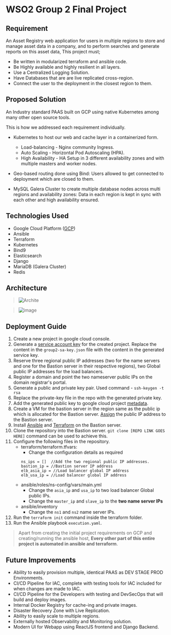 # WSO2 Group 2 Final Project

## Requirement

An  Asset Registry web application for users in multiple regions to store and manage asset data in a company, and to perform searches and generate reports on this asset data, This project must;

- Be written in modularized terraform and ansible code.
- Be Highly available and highly resilient in all layers.
- Use a Centralized Logging Solution.
- Have Databases that are are live replicated cross-region.
- Connect the user to the deployment in the closest region to them.

## Proposed Solution

 An Industry standard PAAS built on GCP using native Kubernetes among many other open source tools.

 This is how we addressed each requirement individually.

- Kubernetes to host our web and cache layer in a containerized form.
  - Load-balancing    - Nginx community Ingress. 
  - Auto Scaling          - Horizontal Pod Autoscaling (HPA). 
  - High Availability - HA Setup in 3 different availability zones and with multiple masters and worker nodes.

- Geo-based routing done using Bind:  Users allowed to get connected to deployment which are closed to them.
- MySQL Galera Cluster to create multiple database nodes across multi regions and availability zones: Data in each region is kept in sync with each other and high availability ensured.

## Technologies Used

- Google Cloud Platform ([GCP](https://cloud.google.com/))
- Ansible
- Terraform
- Kubernetes
- Bind9
- Elasticsearch
- Django
- MariaDB (Galera Cluster)
- Redis

## Architecture 

> ![Archite](https://user-images.githubusercontent.com/75664650/149651001-b96b6e7b-aea2-4d55-920a-19c040aee90e.jpg) 

> ![image](https://user-images.githubusercontent.com/75664650/149650960-206ee8c9-61b4-4913-95f1-e361a26c0c67.png)

## Deployment Guide 

1. Create a new project in google cloud console.
2. Generate a [service account key](https://cloud.google.com/iam/docs/creating-managing-service-account-keys) for the created project. Replace the content in the `group2-sa-key.json` file with the content in the generated service key.
3. Reserve three regional public IP addresses (two for the name servers and one for the Bastion server in their respective regions), two Global public IP addresses for the load balancers.
4. Register a domain and point the two nameserver public IPs on the domain registrar's portal.
5. Generate a public and private key pair. Used command - `ssh-keygen -t rsa`
6. Replace the private-key file in the repo with the generated private key.
7. Add the generated public key to google cloud project [metadata](https://medium.com/@rajeshkanna_a/google-cloud-platform-adding-or-removing-project-wide-public-ssh-keys-5e3fcf22f75d).
8. Create a VM for the bastion server in the region same as the public ip which is allocated for the Bastion server. [Assign](https://cloud.google.com/compute/docs/ip-addresses/reserve-static-external-ip-address#assign_new_instance) the public IP address to the Bastion server.
9. Install [Ansible](https://docs.ansible.com/ansible/latest/installation_guide/intro_installation.html) and [Terraform](https://learn.hashicorp.com/tutorials/terraform/install-cli) on the Bastion server.
10. Clone the repository into the Bastion server. `git clone [REPO LINK GOES HERE]` command can be used to achieve this.
11. Configure the following files in the repository.
    - terraform/terraform.tfvars:
      - Change the configuration details as required
      ```
      ns_ips = []  //Add the two regional public IP addresses.
      bastion_ip = //Bastion server IP address
      elb_asia_ip = //Load balancer global IP address
      elb_usa_ip = //Load balancer global IP address
      ```
     - ansible/roles/ns-config/vars/main.yml
       - Change the `asia_ip` and `usa_ip` to two load balancer Global public IPs.
       - Change the  `master_ip` and `slave_ip` to the **two name server IPs**
     - ansible/inventory
       - Change the `ns1` and `ns2` name server IPs.
12. Run the `terraform init` command inside the terraform folder.
13. Run the Ansible playbook `execution.yaml`.

> Apart from creating the initial project requirements on GCP and creating/running the ansible host, **Every other part of this entire project is automated in ansible and terraform**.

## Future Improvements

- Ability to easily provision multiple, identical PAAS as DEV STAGE PROD Environments.
- CI/CD Pipeline for IAC, complete with testing tools for IAC included for when changes are made to IAC.
- CI/CD Pipeline for the Developers with testing and DevSecOps that will build and deploy images.
- Internal Docker Registry for cache-ing and private images.
- Disaster Recovery Zone with Live Replication.
- Ability to easily scale to multiple regions.
- Externally hosted Observability and Monitoring solution.
- Modern UI for Webapp using ReactJS frontend and Django Backend.

























